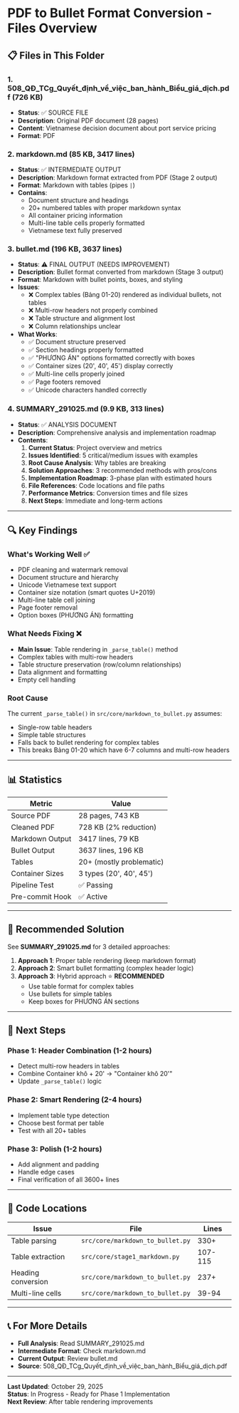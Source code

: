 # PDF to Bullet Format Conversion - Files Overview

## 📋 Files in This Folder

### 1. **508_QĐ_TCg_Quyết_định_về_việc_ban_hành_Biểu_giá_dịch.pdf** (726 KB)
- **Status**: ✅ SOURCE FILE
- **Description**: Original PDF document (28 pages)
- **Content**: Vietnamese decision document about port service pricing
- **Format**: PDF

### 2. **markdown.md** (85 KB, 3417 lines)
- **Status**: ✅ INTERMEDIATE OUTPUT
- **Description**: Markdown format extracted from PDF (Stage 2 output)
- **Format**: Markdown with tables (pipes `|`)
- **Contains**:
  - Document structure and headings
  - 20+ numbered tables with proper markdown syntax
  - All container pricing information
  - Multi-line table cells properly formatted
  - Vietnamese text fully preserved

### 3. **bullet.md** (196 KB, 3637 lines)
- **Status**: ⚠️ FINAL OUTPUT (NEEDS IMPROVEMENT)
- **Description**: Bullet format converted from markdown (Stage 3 output)
- **Format**: Markdown with bullet points, boxes, and styling
- **Issues**:
  - ❌ Complex tables (Bảng 01-20) rendered as individual bullets, not tables
  - ❌ Multi-row headers not properly combined
  - ❌ Table structure and alignment lost
  - ❌ Column relationships unclear
- **What Works**:
  - ✅ Document structure preserved
  - ✅ Section headings properly formatted
  - ✅ "PHƯƠNG ÁN" options formatted correctly with boxes
  - ✅ Container sizes (20', 40', 45') display correctly
  - ✅ Multi-line cells properly joined
  - ✅ Page footers removed
  - ✅ Unicode characters handled correctly

### 4. **SUMMARY_291025.md** (9.9 KB, 313 lines)
- **Status**: ✅ ANALYSIS DOCUMENT
- **Description**: Comprehensive analysis and implementation roadmap
- **Contents**:
  1. **Current Status**: Project overview and metrics
  2. **Issues Identified**: 5 critical/medium issues with examples
  3. **Root Cause Analysis**: Why tables are breaking
  4. **Solution Approaches**: 3 recommended methods with pros/cons
  5. **Implementation Roadmap**: 3-phase plan with estimated hours
  6. **File References**: Code locations and file paths
  7. **Performance Metrics**: Conversion times and file sizes
  8. **Next Steps**: Immediate and long-term actions

---

## 🔍 Key Findings

### What's Working Well ✅
- PDF cleaning and watermark removal
- Document structure and hierarchy
- Unicode Vietnamese text support  
- Container size notation (smart quotes U+2019)
- Multi-line table cell joining
- Page footer removal
- Option boxes (PHƯƠNG ÁN) formatting

### What Needs Fixing ❌
- **Main Issue**: Table rendering in `_parse_table()` method
- Complex tables with multi-row headers
- Table structure preservation (row/column relationships)
- Data alignment and formatting
- Empty cell handling

### Root Cause
The current `_parse_table()` in `src/core/markdown_to_bullet.py` assumes:
- Single-row table headers
- Simple table structures
- Falls back to bullet rendering for complex tables
- This breaks Bảng 01-20 which have 6-7 columns and multi-row headers

---

## 📊 Statistics

| Metric | Value |
|--------|-------|
| Source PDF | 28 pages, 743 KB |
| Cleaned PDF | 728 KB (2% reduction) |
| Markdown Output | 3417 lines, 79 KB |
| Bullet Output | 3637 lines, 196 KB |
| Tables | 20+ (mostly problematic) |
| Container Sizes | 3 types (20', 40', 45') |
| Pipeline Test | ✅ Passing |
| Pre-commit Hook | ✅ Active |

---

## 🔧 Recommended Solution

See **SUMMARY_291025.md** for 3 detailed approaches:

1. **Approach 1**: Proper table rendering (keep markdown format)
2. **Approach 2**: Smart bullet formatting (complex header logic)
3. **Approach 3**: Hybrid approach ⭐ **RECOMMENDED**
   - Use table format for complex tables
   - Use bullets for simple tables
   - Keep boxes for PHƯƠNG ÁN sections

---

## 📝 Next Steps

### Phase 1: Header Combination (1-2 hours)
- Detect multi-row headers in tables
- Combine Container khô + 20' → "Container khô 20'"
- Update `_parse_table()` logic

### Phase 2: Smart Rendering (2-4 hours)
- Implement table type detection
- Choose best format per table
- Test with all 20+ tables

### Phase 3: Polish (1-2 hours)
- Add alignment and padding
- Handle edge cases
- Final verification of all 3600+ lines

---

## 🔗 Code Locations

| Issue | File | Lines |
|-------|------|-------|
| Table parsing | `src/core/markdown_to_bullet.py` | 330+ |
| Table extraction | `src/core/stage1_markdown.py` | 107-115 |
| Heading conversion | `src/core/markdown_to_bullet.py` | 237+ |
| Multi-line cells | `src/core/markdown_to_bullet.py` | 39-94 |

---

## 📞 For More Details

- **Full Analysis**: Read SUMMARY_291025.md
- **Intermediate Format**: Check markdown.md
- **Current Output**: Review bullet.md
- **Source**: 508_QĐ_TCg_Quyết_định_về_việc_ban_hành_Biểu_giá_dịch.pdf

---

**Last Updated**: October 29, 2025  
**Status**: In Progress - Ready for Phase 1 Implementation  
**Next Review**: After table rendering improvements

